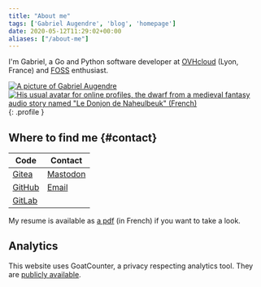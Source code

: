 ```yaml
---
title: "About me"
tags: ['Gabriel Augendre', 'blog', 'homepage']
date: 2020-05-12T11:29:02+00:00
aliases: ["/about-me"]
---
```

I'm Gabriel, a Go and Python software developer at [OVHcloud](https://www.ovhcloud.com/) (Lyon, France) and [FOSS](https://en.wikipedia.org/wiki/Free_and_open-source_software) enthusiast.

[![A picture of Gabriel Augendre](39.jpg)](/attachments/40/original/)
[![His usual avatar for online profiles, the dwarf from a medieval fantasy audio story named "Le Donjon de Naheulbeuk" (French)](41.jpg)](/attachments/41/original/)
{: .profile }

## Where to find me {#contact}

| Code                                          | Contact                                                            |
|-----------------------------------------------|--------------------------------------------------------------------|
| [Gitea](https://git.augendre.info/gaugendre)  | <a rel="me" href="https://fosstodon.org/@Crocmagnon">Mastodon</a>  |
| [GitHub](https://github.com/Crocmagnon)       | <a href="mailto:ga-contact@augendre.info">Email</a>                |
| [GitLab](https://gitlab.com/gaugendre)        |                                                                    |

My resume is available as [a pdf](https://cv-gabriel.augendre.info) (in French) if you want to take a look.

## Analytics
This website uses GoatCounter, a privacy respecting analytics tool. They are [publicly available](https://gc.gabnotes.org).

